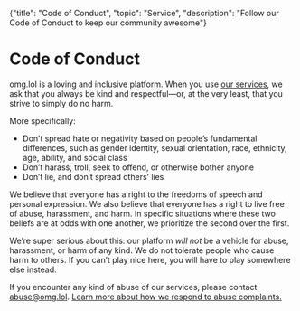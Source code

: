 {"title": "Code of Conduct", "topic": "Service", "description": "Follow our Code of Conduct to keep our community awesome"}

# Code of Conduct

omg.lol is a loving and inclusive platform. When you use [our services](/info/services), we ask that you always be kind and respectful—or, at the very least, that you strive to simply do no harm. 

More specifically:

<!-- - Don’t engage in homophobia, transphobia, biphobia, racism, sexism, ableism, ageism, or classism -->
- Don’t spread hate or negativity based on people’s fundamental differences, such as gender identity, sexual orientation, race, ethnicity, age, ability, and social class
- Don’t harass, troll, seek to offend, or otherwise bother anyone
- Don’t lie, and don’t spread others’ lies
	
We believe that everyone has a right to the freedoms of speech and personal expression. We also believe that everyone has a right to live free of abuse, harassment, and harm. In specific situations where these two beliefs are at odds with one another, we prioritize the second over the first.

We’re super serious about this: our platform *will not* be a vehicle for abuse, harassment, or harm of any kind. We do not tolerate people who cause harm to others. If you can’t play nice here, you will have to play somewhere else instead.

If you encounter any kind of abuse of our services, please contact [abuse@omg.lol](mailto:abuse@omg.lol). [Learn more about how we respond to abuse complaints.](/info/abuse)